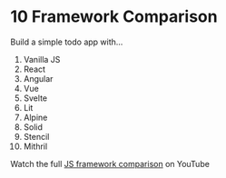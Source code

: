 # 10 Framework Comparison

Build a simple todo app with...

1. Vanilla JS
1. React
1. Angular
1. Vue
1. Svelte 
1. Lit
1. Alpine
1. Solid
1. Stencil
1. Mithril

Watch the full [JS framework comparison](https://youtu.be/cuHDQhDhvPE) on YouTube
